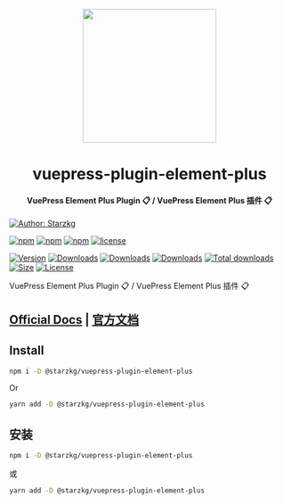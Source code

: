 <!-- markdownlint-disable -->
<p align="center">
  <img width="240" src="https://vuepress-star.shentuzhigang.cn/images/hero.png" style="text-align: center;"/>
</p>
<h1 align="center">vuepress-plugin-element-plus</h1>
<h4 align="center">VuePress Element Plus Plugin 📋 / VuePress Element Plus 插件 📋</h4>

[![Author: Starzkg](https://img.shields.io/badge/Author-Starzkg-blue.svg?style=for-the-badge)](https://shentuzhigang.cn)

<!-- markdownlint-restore -->

[![npm](https://badgen.net/npm/v/@starzkg/vuepress-plugin-element-plus)](https://www.npmjs.com/package/@starzkg/vuepress-plugin-element-plus)
[![npm](https://badgen.net/npm/v/@starzkg/vuepress-plugin-element-plus/beta)](https://www.npmjs.com/package/@starzkg/vuepress-plugin-element-plus)
[![npm](https://badgen.net/npm/v/@starzkg/vuepress-plugin-element-plus/next)](https://www.npmjs.com/package/@starzkg/vuepress-plugin-element-plus)
[![license](https://badgen.net/npm/license/@starzkg/vuepress-plugin-element-plus)](https://github.com/vuepress-star/vuepress-plugin-element-plus/blob/main/LICENSE)

[![Version](https://img.shields.io/npm/v/@starzkg/vuepress-plugin-element-plus.svg?style=flat-square&logo=npm)](https://www.npmjs.com/package/@starzkg/vuepress-plugin-element-plus)
[![Downloads](https://img.shields.io/npm/dw/@starzkg/vuepress-plugin-element-plus.svg?style=flat-square&logo=npm)](https://www.npmjs.com/package/@starzkg/vuepress-plugin-element-plus)
[![Downloads](https://img.shields.io/npm/dm/@starzkg/vuepress-plugin-element-plus.svg?style=flat-square&logo=npm)](https://www.npmjs.com/package/@starzkg/vuepress-plugin-element-plus)
[![Downloads](https://img.shields.io/npm/dy/@starzkg/vuepress-plugin-element-plus.svg?style=flat-square&logo=npm)](https://www.npmjs.com/package/@starzkg/vuepress-plugin-element-plus)
[![Total downloads](https://img.shields.io/npm/dt/@starzkg/vuepress-plugin-element-plus?style=flat-square&logo=npm)](https://www.npmjs.com/package/@starzkg/vuepress-plugin-element-plus)
[![Size](https://img.shields.io/bundlephobia/min/@starzkg/vuepress-plugin-element-plus?style=flat-square&logo=npm)](https://www.npmjs.com/package/@starzkg/vuepress-plugin-element-plus)
[![License](https://img.shields.io/npm/l/@starzkg/vuepress-plugin-element-plus.svg?style=flat-square&logo=npm)](https://github.com/vuepress-star/vuepress-plugin-element-plus/blob/main/LICENSE)

VuePress Element Plus Plugin 📋 / VuePress Element Plus 插件 📋

## [Official Docs](https://vuepress-theme-star.github.io/element-plus/) | [官方文档](https://vuepress-theme-star.github.io/element-plus/zh/)

## Install

```bash
npm i -D @starzkg/vuepress-plugin-element-plus
```

Or

```bash
yarn add -D @starzkg/vuepress-plugin-element-plus
```

## 安装

```bash
npm i -D @starzkg/vuepress-plugin-element-plus
```

或

```bash
yarn add -D @starzkg/vuepress-plugin-element-plus
```
